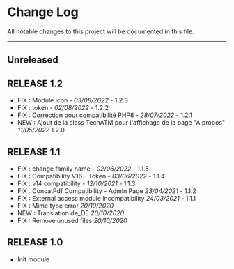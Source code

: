 # Change Log
All notable changes to this project will be documented in this file.
___

## Unreleased



## RELEASE 1.2

- FIX : Module icon - *03/08/2022* - 1.2.3
- FIX : token - *02/08/2022* - 1.2.2
- FIX : Correction pour compatibilité PHP8 - *28/07/2022* - 1.2.1
- NEW : Ajout de la class TechATM pour l'affichage de la page "A propos" *11/05/2022* 1.2.0

## RELEASE 1.1

- FIX : change family name - *02/06/2022* - 1.1.5
- FIX : Compatibility V16 - Token - *03/06/2022* - 1.1.4
- FIX : v14 compatibility - *12/10/2021* - 1.1.3
- FIX : ConcatPdf Compatibility - Admin Page *23/04/2021* - 1.1.2
- FIX : External access module incompatibility *24/03/2021* - 1.1.1
- FIX : Mime type error *20/10/2020*
- NEW : Translation de_DE *20/10/2020*
- FIX : Remove unused files *20/10/2020*

## RELEASE 1.0

- Init module
